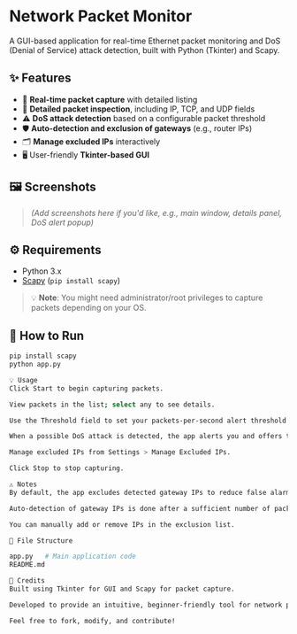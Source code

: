 
# Network Packet Monitor

A GUI-based application for real-time Ethernet packet monitoring and DoS (Denial of Service) attack detection, built with Python (Tkinter) and Scapy.

## ✨ Features

- 📡 **Real-time packet capture** with detailed listing
- 🔎 **Detailed packet inspection**, including IP, TCP, and UDP fields
- ⚠️ **DoS attack detection** based on a configurable packet threshold
- 🛡️ **Auto-detection and exclusion of gateways** (e.g., router IPs)
- 🗂️ **Manage excluded IPs** interactively
- 🖥️ User-friendly **Tkinter-based GUI**

## 🖼️ Screenshots

> *(Add screenshots here if you'd like, e.g., main window, details panel, DoS alert popup)*

## ⚙️ Requirements

- Python 3.x
- [Scapy](https://scapy.net/) (`pip install scapy`)

> 💡 **Note**: You might need administrator/root privileges to capture packets depending on your OS.

## 🚀 How to Run

```bash
pip install scapy
python app.py

💡 Usage
Click Start to begin capturing packets.

View packets in the list; select any to see details.

Use the Threshold field to set your packets-per-second alert threshold for DoS detection.

When a possible DoS attack is detected, the app alerts you and offers to add the source IP to an exclusion list.

Manage excluded IPs from Settings > Manage Excluded IPs.

Click Stop to stop capturing.

⚠️ Notes
By default, the app excludes detected gateway IPs to reduce false alarms.

Auto-detection of gateway IPs is done after a sufficient number of packets have been captured.

You can manually add or remove IPs in the exclusion list.

📄 File Structure

app.py   # Main application code
README.md

🙏 Credits
Built using Tkinter for GUI and Scapy for packet capture.

Developed to provide an intuitive, beginner-friendly tool for network packet monitoring and security demonstration.

Feel free to fork, modify, and contribute!
